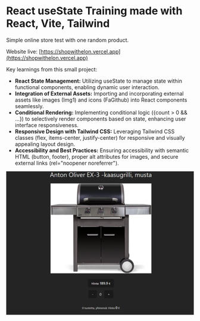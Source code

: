# React useState Training made with React, Vite, Tailwind
Simple online store test with one random product.

Website live:
[https://shopwithelon.vercel.app](https://shopwithelon.vercel.app)

Key learnings from this small project:
* <b>React State Management:</b> Utilizing useState to manage state within functional components, enabling dynamic user interaction.
* <b>Integration of External Assets:</b> Importing and incorporating external assets like images (Img1) and icons (FaGithub) into React components seamlessly.
* <b>Conditional Rendering:</b> Implementing conditional logic ({count > 0 && ...}) to selectively render components based on state, enhancing user interface responsiveness.
* <b>Responsive Design with Tailwind CSS:</b> Leveraging Tailwind CSS classes (flex, items-center, justify-center) for responsive and visually appealing layout design.
* <b>Accessibility and Best Practices:</b> Ensuring accessibility with semantic HTML (button, footer), proper alt attributes for images, and secure external links (rel="noopener noreferrer").


![screenshot](src/img/preview.png)
